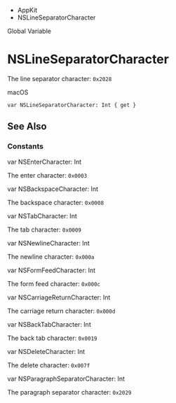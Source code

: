 

- AppKit
-  NSLineSeparatorCharacter 

Global Variable

# NSLineSeparatorCharacter

The line separator character: `0x2028`

macOS

``` source
var NSLineSeparatorCharacter: Int { get }
```

## See Also

### Constants

var NSEnterCharacter: Int

The enter character: `0x0003`

var NSBackspaceCharacter: Int

The backspace character: `0x0008`

var NSTabCharacter: Int

The tab character: `0x0009`

var NSNewlineCharacter: Int

The newline character: `0x000a`

var NSFormFeedCharacter: Int

The form feed character: `0x000c`

var NSCarriageReturnCharacter: Int

The carriage return character: `0x000d`

var NSBackTabCharacter: Int

The back tab character: `0x0019`

var NSDeleteCharacter: Int

The delete character: `0x007f`

var NSParagraphSeparatorCharacter: Int

The paragraph separator character: `0x2029`


